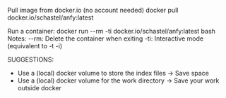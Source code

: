 Pull image from docker.io (no account needed)
docker pull docker.io/schastel/anfy:latest

Run a container:
docker run --rm -ti docker.io/schastel/anfy:latest bash
Notes:
--rm: Delete the container when exiting
-ti: Interactive mode (equivalent to -t -i) 

SUGGESTIONS:
- Use a (local) docker volume to store the index files
-> Save space 
- Use a (local) docker volume for the work directory
-> Save your work outside docker 
